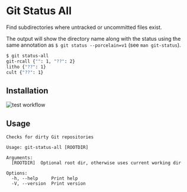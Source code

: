 # Git Status All

Find subdirectories where untracked or uncommitted files exist.

The output will show the directory name along with the status using the same annotation as `$ git status --porcelain=v1` (see `man git-status`).

```bash
$ git status-all 
git-rcall {"": 1, "??": 2}
litho {"??": 1}
cult {"??": 1}
```

## Installation
![test workflow](https://github.com/ttiimm/git-status-all/actions/workflows/test.yml/badge.svg)


## Usage

```
Checks for dirty Git repositories

Usage: git-status-all [ROOTDIR]

Arguments:
  [ROOTDIR]  Optional root dir, otherwise uses current working dir

Options:
  -h, --help     Print help
  -V, --version  Print version
```
